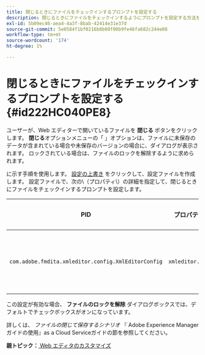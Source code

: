 ```yaml
---
title: 閉じるときにファイルをチェックインするプロンプトを設定する
description: 閉じるときにファイルをチェックインするようにプロンプトを設定する方法を説明します
exl-id: 5b09ec46-aea4-4a3f-8bab-42414e31e37d
source-git-commit: 5e0584f1bf0216b8b00f00b9fe46fa682c244e08
workflow-type: tm+mt
source-wordcount: '174'
ht-degree: 1%

---
```


# 閉じるときにファイルをチェックインするプロンプトを設定する {#id222HC040PE8}

ユーザーが、Web エディターで開いているファイルを **閉じる** ボタンをクリックします。 **閉じる**&#x200B;オプションメニューの「 」オプションは、ファイルに未保存のデータが含まれている場合や未保存のバージョンの場合に、ダイアログが表示されます。 ロックされている場合は、ファイルのロックを解除するように求められます。

に示す手順を使用します。 [設定の上書き](download-install-additional-config-override.md#) をクリックして、設定ファイルを作成します。 設定ファイルで、次の\（プロパティ\）の詳細を指定して、閉じるときにファイルをチェックインするプロンプトを設定します。

| PID | プロパティキー | プロパティの値 |
|---|------------|--------------|
| `com.adobe.fmdita.xmleditor.config.XmlEditorConfig` | `xmleditor.checkin` | ブール値\( true/ false\)。<br> **デフォルト値**: false |

この設定が有効な場合、 **ファイルのロックを解除** ダイアログボックスでは、デフォルトでチェックボックスがオンになっています。

詳しくは、 *ファイルの閉じて保存するシナリオ* 『 Adobe Experience Managerガイドの使用』as a Cloud Serviceガイドの節を参照してください。

**親トピック：**[ Web エディタのカスタマイズ](conf-web-editor.md)
